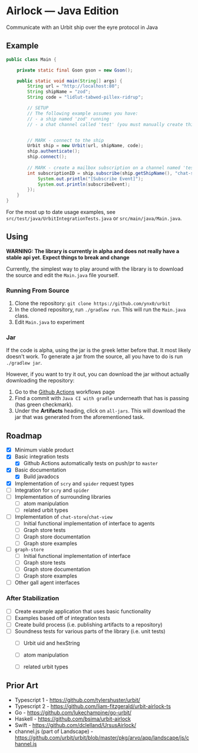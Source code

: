 # Airlock — Java Edition

Communicate with an Urbit ship over the eyre protocol in Java

## Example
```java
public class Main {

	private static final Gson gson = new Gson();

	public static void main(String[] args) {
		String url = "http://localhost:80";
		String shipName = "zod";
		String code = "lidlut-tabwed-pillex-ridrup";

		// SETUP
        // The following example assumes you have:
        // - a ship named 'zod' running
        // - a chat channel called 'test' (you must manually create this)


        // MARK - connect to the ship
		Urbit ship = new Urbit(url, shipName, code);
        ship.authenticate();
		ship.connect();
        
        // MARK - create a mailbox subscription on a channel named 'test' 
		int subscriptionID = ship.subscribe(ship.getShipName(), "chat-store", "/mailbox/~zod/test", subscribeEvent -> {
			System.out.println("[Subscribe Event]");
			System.out.println(subscribeEvent);
		});
	}
}

```

For the most up to date usage examples, see `src/test/java/UrbitIntegrationTests.java` or `src/main/java/Main.java`.




## Using

**WARNING: The library is currently in alpha and does not really have a stable api yet. Expect things to break and change**

Currently, the simplest way to play around with the library is to download the source and edit the `Main.java` file yourself.

### Running From Source
1. Clone the repository: `git clone https://github.com/ynx0/urbit`
2. In the cloned repository, run `./gradlew run`. This will run the `Main.java` class.
3. Edit `Main.java` to experiment

### Jar
If the code is alpha, using the jar is the greek letter before that. It most likely doesn't work.
To generate a jar from the source, all you have to do is run `./gradlew jar`.

However, if you want to try it out, you can download the jar without actually downloading the repository:
1. Go to the [Github Actions](https://github.com/ynx0/urbit/actions) workflows page
2. Find a commit with `Java CI with gradle` underneath that has is passing (has green checkmark).
3. Under the **Artifacts** heading, click on `all-jars`. This will download the jar that was generated from the aforementioned task.





## Roadmap

- [x] Minimum viable product
- [x] Basic integration tests
    - [x] Github Actions automatically tests on push/pr to `master`
- [x] Basic documentation
    - [x] Build javadocs
- [x] Implementation of `scry` and `spider` request types
- [ ] Integration for `scry` and `spider`
- [ ] Implementation of surrounding libraries
    - [ ] atom manipulation
    - [ ] related urbit types

- [ ] Implementation of `chat-store`/`chat-view`
    - [ ] Initial functional implementation of interface to agents
    - [ ] Graph store tests
    - [ ] Graph store documentation
    - [ ] Graph store examples

- [ ] `graph-store`
    - [ ] Initial functional implementation of interface 
    - [ ] Graph store tests
    - [ ] Graph store documentation
    - [ ] Graph store examples

- [ ] Other gall agent interfaces

### After Stabilization
- [ ] Create example application that uses basic functionality
- [ ] Examples based off of integration tests
- [ ] Create build process (i.e. publishing artifacts to a repository)
- [ ] Soundness tests for various parts of the library (i.e. unit tests)
    - [ ] Urbit uid and hexString
    - [ ] atom manipulation
    - [ ] related urbit types





## Prior Art
- Typescript 1 - https://github.com/tylershuster/urbit/
- Typescript 2 - https://github.com/liam-fitzgerald/urbit-airlock-ts
- Go - https://github.com/lukechampine/go-urbit/
- Haskell - https://github.com/bsima/urbit-airlock
- Swift - https://github.com/dclelland/UrsusAirlock/
- channel.js (part of Landscape) - https://github.com/urbit/urbit/blob/master/pkg/arvo/app/landscape/js/channel.js
